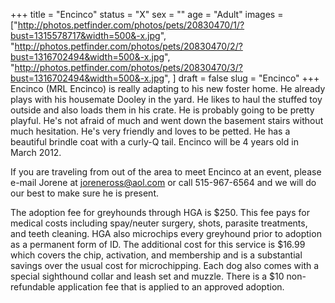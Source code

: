 +++
title = "Encinco"
status = "X"
sex = ""
age = "Adult"
images = ["http://photos.petfinder.com/photos/pets/20830470/1/?bust=1315578717&width=500&-x.jpg",
"http://photos.petfinder.com/photos/pets/20830470/2/?bust=1316702494&width=500&-x.jpg",
"http://photos.petfinder.com/photos/pets/20830470/3/?bust=1316702494&width=500&-x.jpg",
]
draft = false
slug = "Encinco"
+++
Encinco (MRL Encinco) is really adapting to his new foster home. He already plays with his housemate Dooley in the yard. He likes to haul the stuffed toy outside and also loads them in his crate. He is probably going to be pretty playful.  He's not afraid of much and went down the basement stairs without much hesitation. He's very friendly and loves to be petted. He has a beautiful brindle coat with a curly-Q tail. Encinco will be 4 years old in March 2012.



If you are traveling from out of the area to meet Encinco at an event, please e-mail Jorene at joreneross@aol.com or call 515-967-6564 and we will do our best to make sure he is present.

The adoption fee for greyhounds through HGA is $250. This fee pays for medical costs including spay/neuter surgery, shots, parasite treatments, and teeth cleaning. HGA also microchips every greyhound prior to adoption as a permanent form of ID. The additional cost for this service is $16.99 which covers the chip, activation, and membership and is a substantial savings over the usual cost for microchipping. Each dog also comes with a special sighthound collar and leash set and muzzle. There is a $10 non-refundable application fee that is applied to an approved adoption.

